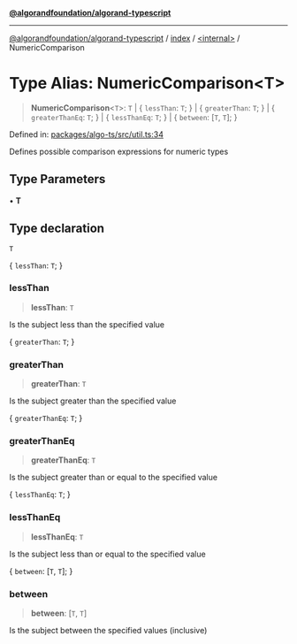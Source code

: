 [**@algorandfoundation/algorand-typescript**](../../../README.md)

***

[@algorandfoundation/algorand-typescript](../../../README.md) / [index](../../README.md) / [\<internal\>](../README.md) / NumericComparison

# Type Alias: NumericComparison\<T\>

> **NumericComparison**\<`T`\>: `T` \| \{ `lessThan`: `T`; \} \| \{ `greaterThan`: `T`; \} \| \{ `greaterThanEq`: `T`; \} \| \{ `lessThanEq`: `T`; \} \| \{ `between`: \[`T`, `T`\]; \}

Defined in: [packages/algo-ts/src/util.ts:34](https://github.com/algorandfoundation/puya-ts/blob/main/packages/algo-ts/src/util.ts#L34)

Defines possible comparison expressions for numeric types

## Type Parameters

• **T**

## Type declaration

`T`

\{ `lessThan`: `T`; \}

### lessThan

> **lessThan**: `T`

Is the subject less than the specified value

\{ `greaterThan`: `T`; \}

### greaterThan

> **greaterThan**: `T`

Is the subject greater than the specified value

\{ `greaterThanEq`: `T`; \}

### greaterThanEq

> **greaterThanEq**: `T`

Is the subject greater than or equal to the specified value

\{ `lessThanEq`: `T`; \}

### lessThanEq

> **lessThanEq**: `T`

Is the subject less than or equal to the specified value

\{ `between`: \[`T`, `T`\]; \}

### between

> **between**: \[`T`, `T`\]

Is the subject between the specified values (inclusive)
